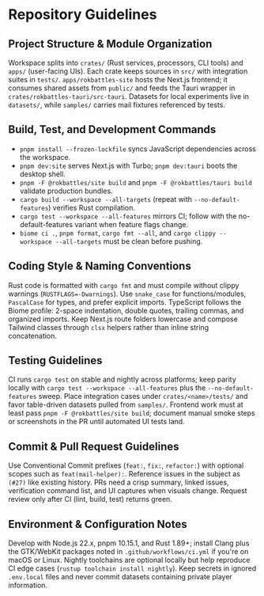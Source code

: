 # Repository Guidelines

## Project Structure & Module Organization
Workspace splits into `crates/` (Rust services, processors, CLI tools) and `apps/` (user-facing UIs). Each crate keeps sources in `src/` with integration suites in `tests/`. `apps/rokbattles-site` hosts the Next.js frontend; it consumes shared assets from `public/` and feeds the Tauri wrapper in `crates/rokbattles-tauri/src-tauri`. Datasets for local experiments live in `datasets/`, while `samples/` carries mail fixtures referenced by tests.

## Build, Test, and Development Commands
- `pnpm install --frozen-lockfile` syncs JavaScript dependencies across the workspace.
- `pnpm dev:site` serves Next.js with Turbo; `pnpm dev:tauri` boots the desktop shell.
- `pnpm -F @rokbattles/site build` and `pnpm -F @rokbattles/tauri build` validate production bundles.
- `cargo build --workspace --all-targets` (repeat with `--no-default-features`) verifies Rust compilation.
- `cargo test --workspace --all-features` mirrors CI; follow with the no-default-features variant when feature flags change.
- `biome ci .`, `pnpm format`, `cargo fmt --all`, and `cargo clippy --workspace --all-targets` must be clean before pushing.

## Coding Style & Naming Conventions
Rust code is formatted with `cargo fmt` and must compile without clippy warnings (`RUSTFLAGS=-Dwarnings`). Use `snake_case` for functions/modules, `PascalCase` for types, and prefer explicit imports. TypeScript follows the Biome profile: 2-space indentation, double quotes, trailing commas, and organized imports. Keep Next.js route folders lowercase and compose Tailwind classes through `clsx` helpers rather than inline string concatenation.

## Testing Guidelines
CI runs `cargo test` on stable and nightly across platforms; keep parity locally with `cargo test --workspace --all-features` plus the `--no-default-features` sweep. Place integration cases under `crates/<name>/tests/` and favor table-driven datasets pulled from `samples/`. Frontend work must at least pass `pnpm -F @rokbattles/site build`; document manual smoke steps or screenshots in the PR until automated UI tests land.

## Commit & Pull Request Guidelines
Use Conventional Commit prefixes (`feat:`, `fix:`, `refactor:`) with optional scopes such as `feat(mail-helper):`. Reference issues in the subject as `(#27)` like existing history. PRs need a crisp summary, linked issues, verification command list, and UI captures when visuals change. Request review only after CI (lint, build, test) returns green.

## Environment & Configuration Notes
Develop with Node.js 22.x, pnpm 10.15.1, and Rust 1.89+; install Clang plus the GTK/WebKit packages noted in `.github/workflows/ci.yml` if you're on macOS or Linux. Nightly toolchains are optional locally but help reproduce CI edge cases (`rustup toolchain install nightly`). Keep secrets in ignored `.env.local` files and never commit datasets containing private player information.
